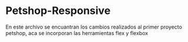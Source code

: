 # Petshop-Responsive
En este archivo se encuantran los cambios realizados al primer proyecto petshop, aca se incorporan las herramientas flex y flexbox
